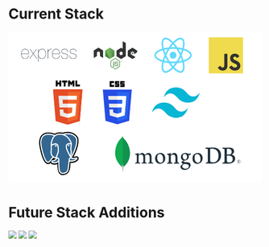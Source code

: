 # Current Stack
<div align="center">
  <img src="CurrentStack.png" height="300px" />
</div>

# Future Stack Additions
<div>
  <img src="https://upload.wikimedia.org/wikipedia/commons/8/8e/Nextjs-logo.svg" height="50px" />
  <img src="https://upload.wikimedia.org/wikipedia/commons/4/4c/Typescript_logo_2020.svg" height="50px" />
  <img src="https://upload.wikimedia.org/wikipedia/commons/9/98/Solidity_logo.svg" height="50px" />
</div>
